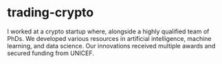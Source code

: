 # trading-crypto
I worked at a crypto startup where, alongside a highly qualified team of PhDs. We developed various resources in artificial intelligence, machine learning, and data science. Our innovations received multiple awards and secured funding from UNICEF.
